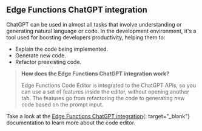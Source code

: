 ## Edge Functions ChatGPT integration

ChatGPT can be used in almost all tasks that involve understanding or generating natural language or code. In the development environment, it's a tool used for boosting developers productivity, helping them to:

- Explain the code being implemented.
- Generate new code.
- Refactor preexisting code.

> **How does the Edge Functions ChatGPT integration work?**
>
> Edge Functions Code Editor is integrated to the ChatGPT APIs, so you can use a set of features inside the editor, without opening another tab. The features go from refactoring the code to generating new code based on the prompt input.

Take a look at the [Edge Functions ChatGPT integration](https://www.azion.com/en/documentation/products/edge-application/edge-functions/runtime-api/ai-integration/){: target="_blank"} documentation to learn more about the code editor.